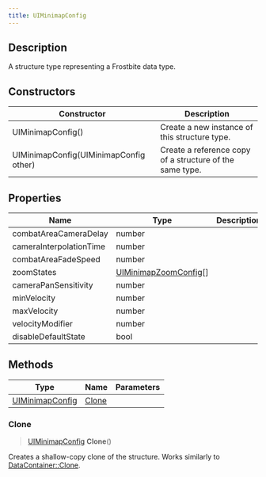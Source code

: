 ```yaml
---
title: UIMinimapConfig
---
```

## Description

A structure type representing a Frostbite data type.

## Constructors

| Constructor                            | Description                                              |
| -------------------------------------- | -------------------------------------------------------- |
| UIMinimapConfig()                      | Create a new instance of this structure type.            |
| UIMinimapConfig(UIMinimapConfig other) | Create a reference copy of a structure of the same type. |

## Properties

| Name                    | Type                                           | Description |
| ----------------------- | ---------------------------------------------- | ----------- |
| combatAreaCameraDelay   | number                                         |             |
| cameraInterpolationTime | number                                         |             |
| combatAreaFadeSpeed     | number                                         |             |
| zoomStates              | [UIMinimapZoomConfig](/vext/ref/fb/uiminimapzoomconfig/)\[\] |             |
| cameraPanSensitivity    | number                                         |             |
| minVelocity             | number                                         |             |
| maxVelocity             | number                                         |             |
| velocityModifier        | number                                         |             |
| disableDefaultState     | bool                                           |             |

## Methods

| Type                               | Name            | Parameters |
| ---------------------------------- | --------------- | ---------- |
| [UIMinimapConfig](/vext/ref/fb/uiminimapconfig/) | [Clone](#clone) |            |

### Clone

> [UIMinimapConfig](/vext/ref/fb/uiminimapconfig/) **Clone**()

Creates a shallow-copy clone of the structure. Works similarly to [DataContainer::Clone](/vext/ref/shared/class/datacontainer#clone).
